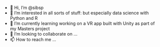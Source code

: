 - 👋 Hi, I’m @sibsp
- 👀 I’m interested in all sorts of stuff: but especially data science with Python and R
- 🌱 I’m currently learning working on a VR app built with Unity as part of my Masters project
- 💞️ I’m looking to collaborate on ...
- 📫 How to reach me ...

<!---
sibsp/sibsp is a ✨ special ✨ repository because its `README.md` (this file) appears on your GitHub profile.
You can click the Preview link to take a look at your changes.
--->
